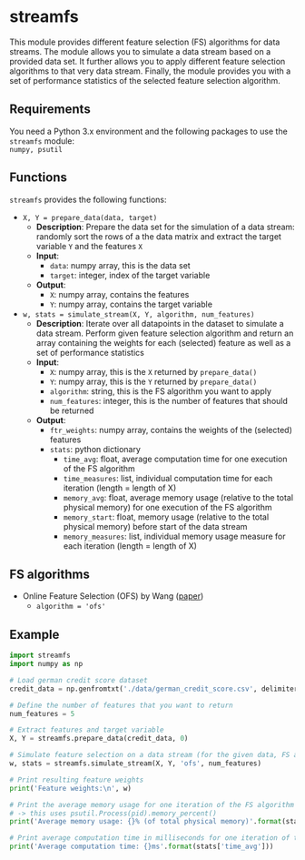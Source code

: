 # streamfs
This module provides different feature selection (FS) algorithms for data streams.
The module allows you to simulate a data stream based on a provided data set. 
It further allows you to apply different feature selection algorithms to that very data stream.
Finally, the module provides you with a set of performance statistics of the selected feature selection algorithm.

## Requirements
You need a Python 3.x environment and the following packages to use the ``streamfs`` module:
 <br>``numpy, psutil``
 
## Functions
``streamfs`` provides the following functions:
* ``X, Y = prepare_data(data, target)``
    * **Description**: Prepare the data set for the simulation of a data stream: randomly sort the rows of a the data matrix and extract the target variable ``Y`` and the features ``X``
    * **Input**:
        * ``data``: numpy array, this is the data set
        * ``target``: integer, index of the target variable
    * **Output**:
        * ``X``: numpy array, contains the features
        * ``Y``: numpy array, contains the target variable
* ``w, stats = simulate_stream(X, Y, algorithm, num_features)``
    * **Description**: Iterate over all datapoints in the dataset to simulate a data stream. 
    Perform given feature selection algorithm and return an array containing the weights for each (selected) feature as well as a set of performance statistics
    * **Input**:
        * ``X``: numpy array, this is the ``X`` returned by ``prepare_data()``
        * ``Y``: numpy array, this is the ``Y`` returned by ``prepare_data()``
        * ``algorithm``: string, this is the FS algorithm you want to apply
        * ``num_features``: integer, this is the number of features that should be returned
    * **Output**:
        * ``ftr_weights``: numpy array, contains the weights of the (selected) features
        * ``stats``: python dictionary
            * ``time_avg``: float, average computation time for one execution of the FS algorithm
            * ``time_measures``: list, individual computation time for each iteration (length = length of X)
            * ``memory_avg``: float, average memory usage (relative to the total physical memory) for one execution of the FS algorithm
            * ``memory_start``: float, memory usage (relative to the total physical memory) before start of the data stream
            * ``memory_measures``: list, individual memory usage measure for each iteration (length = length of X)

## FS algorithms
* Online Feature Selection (OFS) by Wang ([paper](https://ink.library.smu.edu.sg/cgi/viewcontent.cgi?article=3277&context=sis_research))
    * ``algorithm = 'ofs'``

## Example
```python
import streamfs
import numpy as np

# Load german credit score dataset
credit_data = np.genfromtxt('./data/german_credit_score.csv', delimiter=';')

# Define the number of features that you want to return
num_features = 5

# Extract features and target variable
X, Y = streamfs.prepare_data(credit_data, 0)

# Simulate feature selection on a data stream (for the given data, FS algorithm and number of features)
w, stats = streamfs.simulate_stream(X, Y, 'ofs', num_features)

# Print resulting feature weights
print('Feature weights:\n', w)

# Print the average memory usage for one iteration of the FS algorithm
# -> this uses psutil.Process(pid).memory_percent()
print('Average memory usage: {}% (of total physical memory)'.format(stats['memory_avg'] * 100))

# Print average computation time in milliseconds for one iteration of the FS algorithm
print('Average computation time: {}ms'.format(stats['time_avg']))
```
             
 